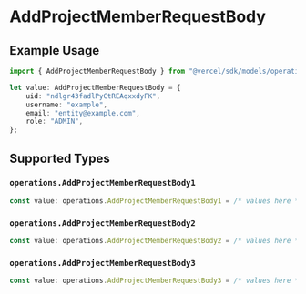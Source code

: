 # AddProjectMemberRequestBody

## Example Usage

```typescript
import { AddProjectMemberRequestBody } from "@vercel/sdk/models/operations";

let value: AddProjectMemberRequestBody = {
    uid: "ndlgr43fadlPyCtREAqxxdyFK",
    username: "example",
    email: "entity@example.com",
    role: "ADMIN",
};
```

## Supported Types

### `operations.AddProjectMemberRequestBody1`

```typescript
const value: operations.AddProjectMemberRequestBody1 = /* values here */
```

### `operations.AddProjectMemberRequestBody2`

```typescript
const value: operations.AddProjectMemberRequestBody2 = /* values here */
```

### `operations.AddProjectMemberRequestBody3`

```typescript
const value: operations.AddProjectMemberRequestBody3 = /* values here */
```


